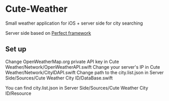 # Cute-Weather
Small weather application for iOS + server side for city searching

Server side based on [Perfect framework](https://github.com/PerfectlySoft/Perfect)

## Set up
Change OpenWeatherMap.org private API key in Cute Weather/Network/OpenWeatherAPI.swift
Change your server's IP in Cute Weather/Network/CityIDAPI.swift
Change path to the city.list.json in Server Side/Sources/Cute Weather City ID/DataBase.swift

You can find city.list.json in Server Side/Sources/Cute Weather City ID/Resource

